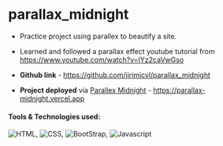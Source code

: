 # parallax_midnight
- Practice project using parallex to beautify a site.
- Learned and followed a parallax effect youtube tutorial from https://www.youtube.com/watch?v=IYz2caVwGso

- **Github link** - https://github.com/jirimicvl/parallax_midnight
- **Project deployed** via <a href="https://parallax-midnight.vercel.app">Parallex Midnight</a> - https://parallax-midnight.vercel.app

#### **Tools & Technologies** used:
![HTML](https://img.shields.io/badge/-HTML5-E34F26?style=flat-square&logo=html5&logoColor=white), ![CSS](https://img.shields.io/badge/CSS-239120?&style=flat-square&logo=css3&logoColor=white"), ![BootStrap](https://img.shields.io/badge/Bootstrap-563D7C?style=flat-square&logo=bootstrap&logoColor=white), ![Javascript](https://img.shields.io/badge/JavaScript-F7DF1E?style=flat-square&logo=javascript&logoColor=black)
